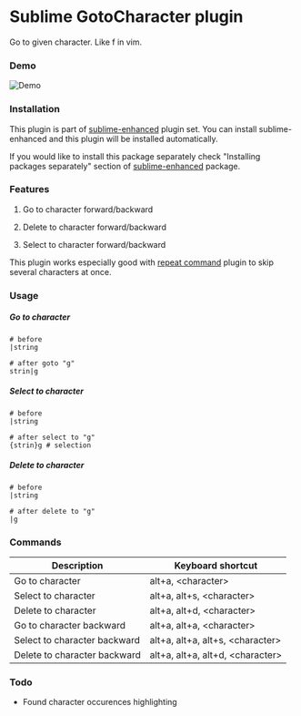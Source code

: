 # Sublime GotoCharacter plugin

Go to given character. Like f<character> in vim.


### Demo

![Demo](https://raw.github.com/shagabutdinov/sublime-goto-character/master/demo/demo.gif "Demo")


### Installation

This plugin is part of [sublime-enhanced](http://github.com/shagabutdinov/sublime-enhanced)
plugin set. You can install sublime-enhanced and this plugin will be installed
automatically.

If you would like to install this package separately check "Installing packages
separately" section of [sublime-enhanced](http://github.com/shagabutdinov/sublime-enhanced)
package.


### Features

1. Go to character forward/backward

2. Delete to character forward/backward

3. Select to character forward/backward

This plugin works especially good with [repeat command](http://github.com/shagabutdinov/sublime-repeat-command)
plugin to skip several characters at once.


### Usage

##### Go to character

  ```
  # before
  |string

  # after goto "g"
  strin|g
  ```

##### Select to character

  ```
  # before
  |string

  # after select to "g"
  {strin}g # selection
  ```

##### Delete to character

  ```
  # before
  |string

  # after delete to "g"
  |g
  ```

### Commands

| Description                  | Keyboard shortcut                      |
|------------------------------|----------------------------------------|
| Go to character              | alt+a, &lt;character&gt;               |
| Select to character          | alt+a, alt+s, &lt;character&gt;        |
| Delete to character          | alt+a, alt+d, &lt;character&gt;        |
| Go to character backward     | alt+a, alt+a, &lt;character&gt;        |
| Select to character backward | alt+a, alt+a, alt+s, &lt;character&gt; |
| Delete to character backward | alt+a, alt+a, alt+d, &lt;character&gt; |

### Todo

- Found character occurences highlighting